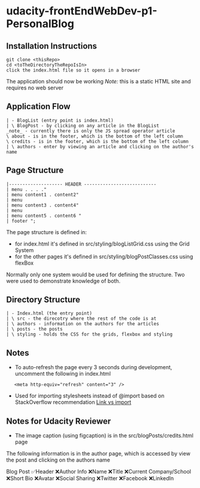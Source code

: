 # udacity-frontEndWebDev-p1-PersonalBlog

## Installation Instructions

```
git clone <thisRepo>
cd <toTheDirectoryTheRepoIsIn>
click the index.html file so it opens in a browser
```

The application should now be working
_Note:_ this is a static HTML site and requires no web server

## Application Flow

```
| - BlogList (entry point is index.html)
| \ BlogPost - by clicking on any article in the BlogList
_note_ - currently there is only the JS spread operator article
\ about - is in the footer, which is the bottom of the left column
\ credits - is in the footer, which is the bottom of the left column
| \ authors - enter by viewing an article and clicking on the author's name
```

## Page Structure

```
|-------------------- HEADER ---------------------------
| menu . . . ."
| menu content1 . content2"
| menu
| menu content3 . content4"
| menu
| menu content5 . content6 "
| footer ";
```

The page structure is defined in:

- for index.html it's defined in src/styling/blogListGrid.css using the Grid System
- for the other pages it's defined in src/styling/blogPostClasses.css using flexBox

Normally only one system would be used for defining the structure. Two were used to demonstrate knowledge of both.

## Directory Structure

```
| - Index.html (the entry point)
| \ src - the direcotry where the rest of the code is at
| \ authors - information on the authors for the articles
| \ posts - the posts
| \ styling - holds the CSS for the grids, flexbox and styling
```

## Notes

- To auto-refresh the page every 3 seconds during development, uncomment the following in index.html

```
   <meta http-equiv="refresh" content="3" />
```

- Used <link > for importing stylesheets instead of @import based on StackOverflow recommendation
  [Link vs import](https://stackoverflow.com/questions/10036977/best-way-to-include-css-why-use-import)

## Notes for Udacity Reviewer

- The image caption (using figcaption) is in the src/blogPosts/credits.html page

The following information is in the author page, which is accessed by view the post and clicking on the authors name

Blog Post
✅Header
❌Author Info
❌Name
❌Title
❌Current Company/School
❌Short Bio
❌Avatar
❌Social Sharing
❌Twitter
❌Facebook
❌LinkedIn
